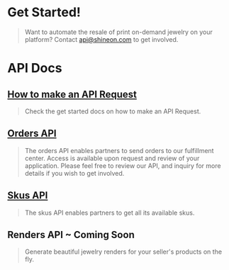 # Get Started!
> Want to automate the resale of print on-demand jewelry on your platform? 
Contact api@shineon.com to get involved.

# API Docs

## [How to make an API Request](https://github.com/ShineOnCom/api/wiki/How-to-make-an-API-Request)
> Check the get started docs on how to make an API Request.

## [Orders API](https://github.com/ShineOnCom/api/wiki/Orders-API)

> The orders API enables partners to send orders to our fulfillment center. Access is available upon request and review of your application. Please feel free to review our API, and inquiry for more details if you wish to get involved.

## [Skus API](https://github.com/ShineOnCom/api/wiki/Skus-API)

> The skus API enables partners to get all its available skus.

## Renders API ~ Coming Soon

> Generate beautiful jewelry renders for your seller's products on the fly.
